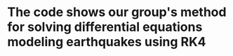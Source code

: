 # The code shows our group's method for solving differential equations modeling earthquakes using RK4
